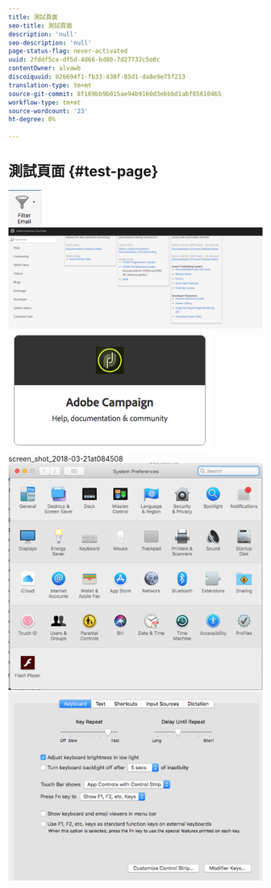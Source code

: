 ```yaml
---
title: 測試頁面
seo-title: 測試頁面
description: 'null'
seo-description: 'null'
page-status-flag: never-activated
uuid: 2fddf5ce-df5d-4d66-bd80-7d27732c5e0c
contentOwner: alvawb
discoiquuid: 826694f1-fb33-430f-85d1-da8e9e75f213
translation-type: tm+mt
source-git-commit: 8f169bb9b015ae94b9160d3ebbbd1abf85610465
workflow-type: tm+mt
source-wordcount: '23'
ht-degree: 0%

---
```



# 測試頁面 {#test-page}

![screen_shot_2018-03-21at084300](assets/screen_shot_2018-03-21at084300.png)![screen_shot_2018-03-21at084428](assets/screen_shot_2018-03-21at084428.png)![screen_shot_2018-03-21at084727](assets/screen_shot_2018-03-21at084727.png) screen_shot_2018-03-21at084508 ![](assets/screen_shot_2018-03-21at084508.png)![screen_shot_2018-03-21at084830](assets/screen_shot_2018-03-21at084830.png)

